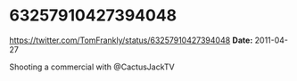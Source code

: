 # 63257910427394048
https://twitter.com/TomFrankly/status/63257910427394048
**Date:** 2011-04-27

Shooting a commercial with @CactusJackTV

